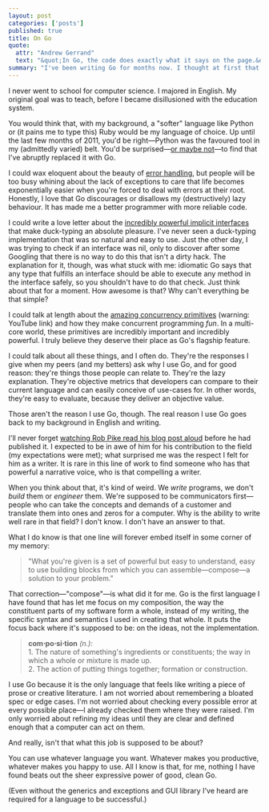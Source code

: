 ```yaml
---
layout: post
categories: ['posts']
published: true
title: On Go
quote:
  attr: "Andrew Gerrand"
  text: "&quot;In Go, the code does exactly what it says on the page.&quot;"
summary: "I've been writing Go for months now. I thought at first that my fascination with it was due to the novelty of a new language. I'm beginning to realise that Go offers something new: the ability to *write* code."
---
```

I never went to school for computer science. I majored in English. My original goal was to teach, before I became disillusioned with the education system.

You would think that, with my background, a &quot;softer&quot; language like Python or (it pains me to type this) Ruby would be my language of choice. Up until the last few months of 2011, you'd be right&mdash;Python was the favoured tool in my (admittedly varied) belt. You'd be surprised&mdash;[or maybe not](http://commandcenter.blogspot.com/2012/06/less-is-exponentially-more.html)&mdash;to find that I've abruptly replaced it with Go.

I could wax eloquent about the beauty of [error handling](http://blog.golang.org/2011/07/error-handling-and-go.html), but people will be too busy whining about the lack of exceptions to care that life becomes exponentially easier when you're forced to deal with errors at their root. Honestly, I love that Go discourages or disallows my (destructively) lazy behaviour. It has made me a better programmer with more reliable code.

I could write a love letter about the [incredibly powerful implicit interfaces](http://research.swtch.com/interfaces) that make duck-typing an absolute pleasure. I've never seen a duck-typing implementation that was so natural and easy to use. Just the other day, I was trying to check if an interface was nil, only to discover after some Googling that there is no way to do this that isn't a dirty hack. The explanation for it, though, was what stuck with me: idiomatic Go says that any type that fulfills an interface should be able to execute any method in the interface safely, so you shouldn't have to do that check. Just think about that for a moment. How awesome is that? Why can't everything be that simple?

I could talk at length about the [amazing concurrency primitives](http://www.youtube.com/watch?v=f6kdp27TYZs) (warning: YouTube link) and how they make concurrent programming *fun*. In a multi-core world, these primitives are incredibly important and incredibly powerful. I truly believe they deserve their place as Go's flagship feature.

I could talk about all these things, and I often do. They're the responses I give when my peers (and my betters) ask why I use Go, and for good reason: they're things those people can relate to. They're the lazy explanation. They're objective metrics that developers can compare to their current language and can easily conceive of use-cases for. In other words, they're easy to evaluate, because they deliver an objective value.

Those aren't the reason I use Go, though. The real reason I use Go goes back to my background in English and writing.

I'll never forget [watching Rob Pike read his blog post aloud](http://www.meetup.com/golangsf/events/59833112/) before he had published it. I expected to be in awe of him for his contribution to the field (my expectations were met); what surprised me was the respect I felt for him as a writer. It is rare in this line of work to find someone who has that powerful a narrative voice, who is that compelling a writer.

When you think about that, it's kind of weird. We *write* programs, we don't *build* them or *engineer* them. We're supposed to be communicators first&mdash;people who can take the concepts and demands of a customer and translate them into ones and zeros for a computer. Why is the ability to write well rare in that field? I don't know. I don't have an answer to that.

What I do know is that one line will forever embed itself in some corner of my memory:

<blockquote>&quot;What you're given is a set of powerful but easy to understand, easy to use building blocks from which you can assemble—compose—a solution to your problem.&quot;</blockquote>

That correction&mdash;&quot;compose&quot;&mdash;is what did it for me. Go is the first language I have found that has let me focus on my composition, the way the constituent parts of my software form a whole, instead of my writing, the specific syntax and semantics I used in creating that whole. It puts the focus back where it's supposed to be: on the ideas, not the implementation.

<blockquote><strong>com&sdot;po&sdot;si&sdot;tion</strong> <em>(n.):</em><br />
1. The nature of something's ingredients or constituents; the way in which a whole or mixture is made up.<br />
2. The action of putting things together; formation or construction.</blockquote>

I use Go because it is the only language that feels like writing a piece of prose or creative literature. I am not worried about remembering a bloated spec or edge cases. I'm not worried about checking every possible error at every possible place&mdash;I already checked them where they were raised. I'm only worried about refining my ideas until they are clear and defined enough that a computer can act on them.

And really, isn't that what this job is supposed to be about?

You can use whatever language you want. Whatever makes you productive, whatever makes you happy to use. All I know is that, for me, nothing I have found beats out the sheer expressive power of good, clean Go.

(Even without the generics and exceptions and GUI library I've heard are required for a language to be successful.)